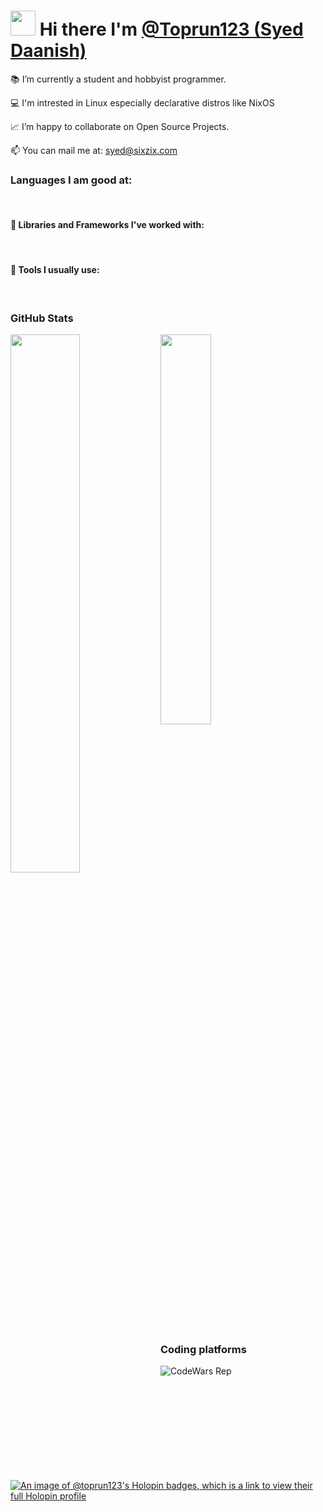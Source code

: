 # <img src="https://raw.githubusercontent.com/iampavangandhi/iampavangandhi/master/gifs/Hi.gif" height="40px" width="40px"> Hi there I'm [@Toprun123 (Syed Daanish)](https://github.com/Toprun123)

<!--img align = "right" margin="0" src="https://i.gifer.com/origin/84/84d79f587caeee69caf306386ec3527d_w200.gif"-->
<p align="left">📚 I’m currently a student and hobbyist programmer.</p>
<p align="left">💻 I'm intrested in Linux especially declarative distros like NixOS</p>
<p align="left">📈 I’m happy to collaborate on Open Source Projects.</p>
<p align="left">📫 You can mail me at: <a href="syed@sixzix.com">syed@sixzix.com</a></p>

### Languages I am good at:
<a href=""><img alt="" src="https://img.shields.io/badge/Python-3776AB?style=for-the-badge&logo=python&logoColor=white" /></a>
<a href=""><img alt="" src="https://img.shields.io/badge/Ruby-E10531?style=for-the-badge&logo=ruby&logoColor=white" /></a>
<a href=""><img alt="" src="https://img.shields.io/badge/Haskell-A020F0?style=for-the-badge&logo=haskell&logoColor=white" /></a>
<a href=""><img alt="" src="https://img.shields.io/badge/JavaScript-F7DF1E?style=for-the-badge&logo=javascript&logoColor=black" /></a>
<a href=""><img alt="" src="https://img.shields.io/badge/Bash-121011?style=for-the-badge&logo=gnu-bash&logoColor=white" /></a>
<a href=""><img alt="" src="https://img.shields.io/badge/C-00599C?style=for-the-badge&logo=c&logoColor=white" /></a>
<a href=""><img alt="" src="https://img.shields.io/badge/HTML5-E34F26?style=for-the-badge&logo=html5&logoColor=white" /></a>
<a href=""><img alt="" src="https://img.shields.io/badge/CSS3-1572B6?style=for-the-badge&logo=css3&logoColor=white" /></a>
<a href=""><img alt="" src="https://img.shields.io/badge/Nix-CF9FFF?style=for-the-badge&logo=nixos&logoColor=black" /></a>

#### 🧰 Libraries and Frameworks I've worked with:
<a href=""><img alt="" src="https://img.shields.io/badge/Node.js-43853D?style=for-the-badge&logo=node.js&logoColor=white" /></a>
<a href=""><img alt="" src="https://img.shields.io/badge/Rails-cc0000?style=for-the-badge&logo=ruby-on-rails&logoColor=white" /></a>
<a href=""><img alt="" src="https://img.shields.io/badge/Django-000000?style=for-the-badge&logo=django&logoColor=white" /></a>

#### 🔧 Tools I usually use:
<a href=""><img alt="" src="https://img.shields.io/badge/NixOS-CF9FFF?style=for-the-badge&logo=nixos&logoColor=black" /></a>
<a href=""><img alt="" src="https://img.shields.io/badge/Git-F05032?style=for-the-badge&logo=git&logoColor=white" /></a>
<a href=""><img alt="" src="https://img.shields.io/badge/GitHub-100000?style=for-the-badge&logo=github&logoColor=white" /></a>
<a href=""><img alt="" src="https://img.shields.io/badge/Neovim-43853D?style=for-the-badge&logo=neovim&logoColor=white" /></a>

### GitHub Stats

<p><img align="left" width="47%" src="https://github-readme-stats.vercel.app/api?username=Toprun123&include_all_commits=true&count_private=true&show_icons=true&line_height=20&theme=dracula"/></p>
<p><img align="center" width="40%" src="https://github-readme-stats.vercel.app/api/top-langs/?username=Toprun123&langs_count=6&layout=compact&theme=dracula" /></p>
<br>


### Coding platforms

![CodeWars Rep](https://www.codewars.com/users/Chaotic_AUR/badges/large "Codewars Rep")

[![An image of @toprun123's Holopin badges, which is a link to view their full Holopin profile](https://holopin.me/toprun123)](https://holopin.io/@toprun123)


